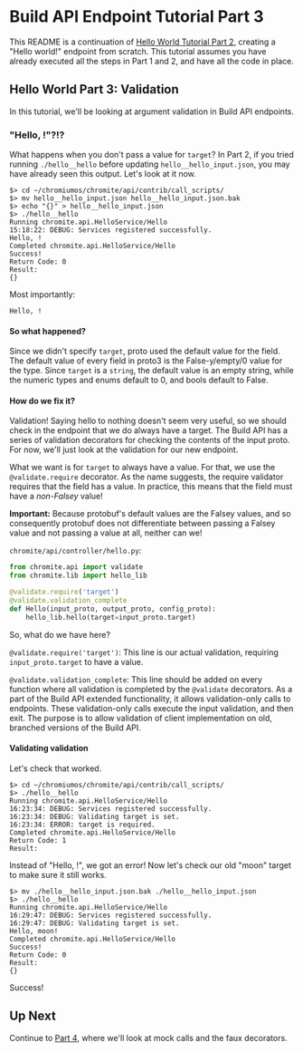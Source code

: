 # Build API Endpoint Tutorial Part 3

This README is a continuation of
[Hello World Tutorial Part 2](2_hello_target.md),
creating a "Hello world!" endpoint from scratch.
This tutorial assumes you have already executed all the steps in Part 1 and 2,
and have all the code in place.

## Hello World Part 3: Validation

In this tutorial, we'll be looking at argument validation in Build API
endpoints.

### "Hello, !"?!?

What happens when you don't pass a value for `target`?
In Part 2, if you tried running `./hello__hello` before updating
`hello__hello_input.json`, you may have already seen this output.
Let's look at it now.

```shell script
$> cd ~/chromiumos/chromite/api/contrib/call_scripts/
$> mv hello__hello_input.json hello__hello_input.json.bak
$> echo "{}" > hello__hello_input.json
$> ./hello__hello
Running chromite.api.HelloService/Hello
15:18:22: DEBUG: Services registered successfully.
Hello, !
Completed chromite.api.HelloService/Hello
Success!
Return Code: 0
Result:
{}
```

Most importantly:

```text
Hello, !
```

#### So what happened?

Since we didn't specify `target`, proto used the default value for the field.
The default value of every field in proto3 is the False-y/empty/0 value for the
type.
Since `target` is a `string`, the default value is an empty string, while the
numeric types and enums default to 0, and bools default to False.

#### How do we fix it?

Validation!
Saying hello to nothing doesn't seem very useful, so we should check in the
endpoint that we do always have a target.
The Build API has a series of validation decorators for checking the contents
of the input proto.
For now, we'll just look at the validation for our new endpoint.

What we want is for `target` to always have a value.
For that, we use the `@validate.require` decorator.
As the name suggests, the require validator requires that the field has a value.
In practice, this means that the field must have a *non-Falsey* value!

**Important:** Because protobuf's default values are the Falsey values, and so
consequently protobuf does not differentiate between passing a Falsey value and
not passing a value at all, neither can we!

`chromite/api/controller/hello.py`:
```python
from chromite.api import validate
from chromite.lib import hello_lib

@validate.require('target')
@validate.validation_complete
def Hello(input_proto, output_proto, config_proto):
    hello_lib.hello(target=input_proto.target)
```

So, what do we have here?

`@validate.require('target')`:
This line is our actual validation, requiring `input_proto.target` to have a
value.

`@validate.validation_complete`:
This line should be added on every function where all validation is completed
by the `@validate` decorators.
As a part of the Build API extended functionality, it allows validation-only
calls to endpoints.
These validation-only calls execute the input validation, and then exit.
The purpose is to allow validation of client implementation on old, branched
versions of the Build API.

#### Validating validation

Let's check that worked.

```shell script
$> cd ~/chromiumos/chromite/api/contrib/call_scripts/
$> ./hello__hello
Running chromite.api.HelloService/Hello
16:23:34: DEBUG: Services registered successfully.
16:23:34: DEBUG: Validating target is set.
16:23:34: ERROR: target is required.
Completed chromite.api.HelloService/Hello
Return Code: 1
Result:
```

Instead of "Hello, !", we got an error!
Now let's check our old "moon" target to make sure it still works.

```shell script
$> mv ./hello__hello_input.json.bak ./hello__hello_input.json
$> ./hello__hello
Running chromite.api.HelloService/Hello
16:29:47: DEBUG: Services registered successfully.
16:29:47: DEBUG: Validating target is set.
Hello, moon!
Completed chromite.api.HelloService/Hello
Success!
Return Code: 0
Result:
{}
```

Success!


## Up Next

Continue to [Part 4](4_hello_faux.md), where we'll look at mock calls and
the faux decorators.
